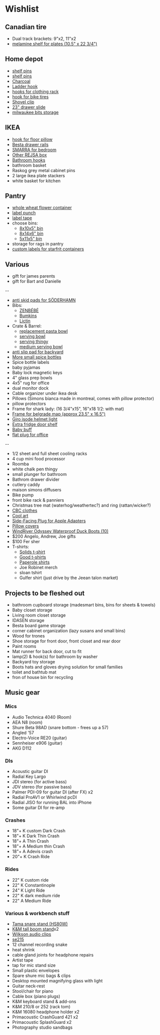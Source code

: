 # Wishlist

## Canadian tire

- Dual track brackets: 9"x2, 11"x2
- [melamine shelf for plates (10.5" x 22 3/4")](https://www.canadiantire.ca/en/pdp/melamine-shelf-10-x-24-in-0680624p.html#srp)

## Home depot

- [shelf pins](https://www.homedepot.ca/product/richelieu--pack-of-8-3-16-in-5-mm-polycarbonate-shelf-pin-white/1000401285)
- [shelf pins](https://www.homedepot.ca/product/richelieu--pack-of-8-1-4-in-6-35-mm-plastic-shelf-pin-white/1000401281)
- [Charcoal](https://www.homedepot.ca/product/kingsford-kingsford-original-charcoal-briquettes-bbq-charcoal-for-grilling-7-26-kg/1001357500)
- [Ladder hook](https://www.homedepot.ca/product/everbilt-50-lb-capacity-ladder-and-wheelbarrow-hook-in-black/1001093822)
- [hooks for clothing rack](https://www.homedepot.ca/product/everbilt-100-lb-capacity-small-strap-hook-zinc-plated-with-vinyl-coating/1001094114)
- [hook for bike tires](https://www.homedepot.ca/product/fuller-4-inch-multi-purpose-hook-with-25-lb-capacity/1001159390)
- [Shovel clip](https://www.homedepot.ca/product/fuller-7-8-inch-spring-loaded-storage-grips-2-pack-/1001159394)
- [23" drawer slide](https://www.homedepot.ca/product/richelieu-tri-roller-drawer-slide-kit-22-3-4-in-zinc-and-white/1000401216)
- [milwaukee bits storage](https://www.homedepot.ca/product/milwaukee-tool-packout-10-compartment-low-profile-small-parts-organizer/1001242094)

## IKEA

- [hook for floor pillow](https://www.ikea.com/ca/en/p/bjaernum-hook-aluminum-40152591/)
- [Besta drawer rails](https://www.ikea.com/us/en/p/besta-drawer-runner-soft-closing-40348715/)
- [SMARRA for bedroom](https://www.ikea.com/ca/en/p/smarra-box-with-lid-natural-90348063/)
- [Other REJSA box](https://www.ikea.com/ca/en/p/rejsa-box-gray-green-metal-60457789/)
- [Bathroom hooks](https://www.ikea.com/ca/en/p/tisken-hook-with-suction-cup-white-70381275/)
- bathroom basket
- Raskog grey metal cabinet pins
- 2 large ikea plate stackers
- white basket for kitchen

## Pantry

- [whole wheat flower container](https://www.amazon.ca/Starfrit-094385-002-0000-ProKeeper-Plastic-Container/dp/B07DMQY6KT)
- [label punch](https://www.amazon.ca/DYMO-12966-Mechanical-Embosser-Tape/dp/B0000AQOD3/142-7259261-6180728?psc=1)
- [label tape](https://www.amazon.ca/Embossing-Compatible-Plastic-Organizer-DYM12966/dp/B07PWBMZKS/142-7259261-6180728?psc=1)
- choose bins:
  - [8x10x5" bin](https://www.amazon.ca/InterDesign-Kitchen-Organizer-Refrigerator-Cabinet-10/dp/B00CS8DT00/142-7259261-6180728?psc=1)
  - [8x14x6" bin](https://www.amazon.ca/InterDesign-Refrigerator-Freezer-Storage-Organizer/dp/B00A17UK0C?psc=1)
  - [5x11x5" bin](https://www.amazon.ca/InterDesign-Refrigerator-Freezer-Organizer-Condiment/dp/B009L3LVNW/142-7259261-6180728?psc=1)
- storage for rags in pantry
- [custom labels for starfrit containers](https://www.etsy.com/ca/listing/842966160/custom-vinyl-spice-jar-labels-20-font)

## Various

- gift for james parents
- gift for Bart and Danielle

--

- [anti skid pads for SÖDERHAMN](https://www.amazon.ca/Scotch-SP940-NA-Gripping-1-5-Inch-Diameter/dp/B00V7UD8ZQ)
- Bibs:
  - [ZENBÉBÉ](https://www.amazon.ca/ZENB%C3%89B%C3%89-Baby-Bib-Boys-Girls/dp/B08HKK78PT)
  - [Bumkins](https://www.amazon.ca/Bumkins-Waterproof-Sleeved-Hearts-Months/dp/B079G1LN65)
  - [Lictin](https://www.amazon.ca/Lictin-Pcs-Waterproof-Long-sleeved-Bibs/dp/B07Y9M5Y7L)
- Crate & Barrel:
  - [replacement pasta bowl](https://www.crateandbarrel.com/marin-matte-black-low-pasta-bowl/s467282)
  - [serving bowl](https://www.crateandbarrel.com/oven-to-table-serving-bowl-with-trivet/s441270)
  - [serving thingy](https://www.crateandbarrel.com/oven-to-table-two-part-dish-with-trivet/s244757)
  - [medium serving bowl](https://www.crateandbarrel.com/carson-medium-acacia-serving-bowl/s515602)
- [anti slip pad for backyard](https://www.amazon.ca/Stair-Treads-Non-Slip-Outdoor-Tape/dp/B07VM8K9G9/142-7259261-6180728)
- [More small spice bottles](https://www.amazon.ca/Bekith-Straight-Airtight-Plastic-Smooth/dp/B07KPBYZ5V)
- Spice bottle labels
- baby pyjamas
- Baby lock magnetic keys
- 4" glass prep bowls
- 4x5" rug for office
- dual monitor dock
- Cable organizer under ikea desk
- Pillows (Simons bianca made in montreal, comes with pillow protector)
- pillow protectors
- Frame for shark lady: (16 3/4"x15", 16"x18 1/2: with mat)
- [Frame for belgrade map (approx 23.5" x 16.5")](https://www.arttoframe.com/23x15-Satin-White-Frame-picture-frame/FRBW26074?page_type=E)
- [Giro isode helmet light](https://www.amazon.ca/GIRO-Sport-Vent-Light-Black/dp/B0859KZSB6)
- [Extra fridge door shelf](https://www.reliableparts.ca/product/inv_15152029)
- [Baby buff](https://www.altitude-sports.com/products/buff-baby-buff-llll-30158)
- [flat plug for office](https://www.amazon.ca/GE-Designer-Extension-Tangle-Free-42385/dp/B07JQ4F8W9)

--

- 1/2 sheet and full sheet cooling racks
- 4 cup mini food processor
- Roomba
- white chalk pen thingy
- small plunger for bathroom
- Bathrom drawer divider
- cutlery caddy
- maison simons diffusers
- Bike pump
- front bike rack & panniers
- Christmas tree mat (waterhog/weathertec?) and ring (rattan/wicker?)
- [CBC clothes](https://retrokid.ca/collections/cbc-retro)
- [Cool art](https://www.concealed-art.com/nes-art)
- [Side-Facing Plug for Apple Adapters](https://tenonedesign.com/blockhead.php)
- [Pillow covers](https://deijistudios.com/collections/linen-duvet-sets)
- [WindRiver Odyssey Waterproof Duck Boots (10)](https://www.marks.com/en/windriver-mens-odyssey-waterproof-duck-boots-103219.html)
- $200 Angelo, Andrew, Joe gifts
- $100 Fer sher
- T-shirts:
  - [Solids t-shirt](https://solids.bandcamp.com/merch)
  - [Good t-shirts](https://us.kowtowclothing.com/)
  - [Paperole shirts](https://www.paperole.com/)
  - Joe Robinet merch
  - sloan tshirt
  - Gulfer shirt (just drive by the Jeean talon market)

## Projects to be fleshed out

- bathroom cupboard storage (madesmart bins, bins for sheets & towels)
- Baby closet storage
- Living room closet storage
- IDASEN storage
- Besta board game storage
- corner cabinet organization (lazy susans and small bins)
- Wood for trones
- Shoe storage for front door, front closet and rear door
- Paint rooms
- Mat runner for back door, cut to fit
- lamp(2) & hook(s) for bathroom by washer
- Backyard toy storage
- Boots hats and gloves drying solution for small families
- toilet and bathtub mat
- fron of house bin for recycling

## Music gear

### Mics

- Audio Technica 4040 (Room)
- AEA N8 (room)
- Shure Beta 98AD (snare bottom - frees up a 57)
- Angled '57
- Electro-Voice RE20 (guitar)
- Sennheiser e906 (guitar)
- AKG D112

### DIs

- Acoustic guitar DI
- Radial Key Largo
- JDI stereo (for active bass)
- JDV stereo (for passive bass)
- Palmer PDI-09 for guitar DI (after FX) x2
- Radial ProAV1 or Whirlwind pcDI
- Radial JISO for running BAL into iPhone
- Some guitar DI for re-amp

### Crashes

- 18"+ K custom Dark Crash
- 18"+ K Dark Thin Crash
- 18"+ A Thin Crash
- 18"+ A Medium thin Crash
- 18"+ A Adevis crash
- 20"+ K Crash Ride

### Rides

- 22" K custom ride
- 22" K Constantinople
- 24" K Light Ride
- 22" K dark medium ride
- 22" A Medium Ride

### Various & workbench stuff

- [Tama snare stand (HS80W)](https://www.timpano-percussion.com/us/pied-de-caisse-claire-tama-roadpro-hs80w.html?id=43102689)
- [K&M tall boom stand](http://www.economik.com/km/21021-black/)x2
- [Wilkson audio clips](https://www.soundonsound.com/reviews/wilkinson-audio-mic-clips)
- [se215](https://www.shure.com/en-US/products/earphones/se215)
- 12 channel recording snake
- heat shrink
- cable gland joints for headphone repairs
- Artist tape
- tap for mic stand size
- Small plastic envelopes
- Spare shure mic bags & clips
- Desktop mounted magnifying glass with light
- Guitar neck-rest
- Stool/chair for piano
- Cable box (piano plugs)
- K&M keyboard stand & add-ons
- K&M 210/8 or 252 (rack tom)
- K&M 16080 headphone holder x2
- Primacoustic CrashGuard 421 x2
- Primacoustic SplashGuard x2
- Photography studio sandbags
